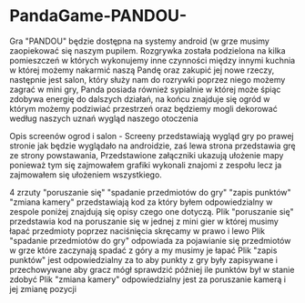 # PandaGame-PANDOU-
Gra "PANDOU" będzie dostępna na systemy android (w grze musimy zaopiekować się naszym pupilem. Rozgrywka została podzielona na kilka pomieszczeń w których wykonujemy inne 
czynności między innymi kuchnia w której możemy nakarmić naszą Pandę oraz zakupić jej nowe rzeczy, następnie jest salon, który służy nam do rozrywki poprzez niego możemy 
zagrać w mini gry, Panda posiada również sypialnie w której może śpiąc zdobywa energię do dalszych działań, na końcu znajduje się ogród w którym możemy podziwiać przestrzeń 
oraz będziemy mogli dekorować według naszych uznań wygląd naszego otoczenia

Opis screenów ogrod i salon - Screeny przedstawiają wygląd gry po prawej stronie jak będzie wyglądało na androidzie, zaś lewa strona przedstawia grę ze strony powstawania,
Przedstawione załączniki ukazują ułożenie mapy ponieważ tym się zajmowałem grafiki wykonali znajomi z zespołu lecz ja zajmowałem się ułożeniem wszystkiego.

4 zrzuty "poruszanie się" "spadanie przedmiotów do gry" "zapis punktów" "zmiana kamery" przedstawiają kod za który byłem odpowiedzialny w zespole poniżej znajdują się opisy czego one dotyczą.
Plik "poruszanie się" przedstawia kod na poruszanie się w jednej z mini gier w której musimy łapać przedmioty poprzez naciśnięcia skręcamy w prawo i lewo
Plik "spadanie przedmiotów do gry" odpowiada za pojawianie się przedmiotów w grze które zaczynają spadać z góry a my musimy je łapać
Plik "zapis punktów" jest odpowiedzialny za to aby punkty z gry były zapisywane i przechowywane aby gracz mógł sprawdzić później ile punktów był w stanie zdobyć
Plik "zmiana kamery" odpowiedzialny jest za poruszanie kamerą i jej zmianę pozycji
